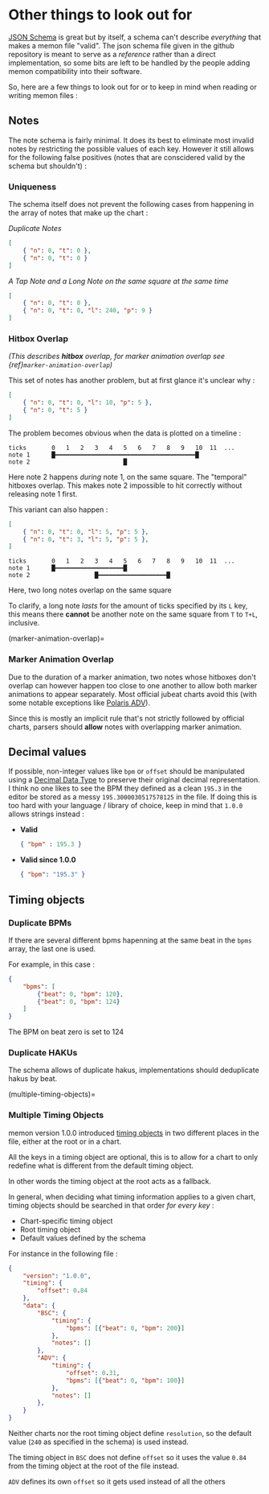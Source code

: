 # Other things to look out for

[JSON Schema](https://json-schema.org/) is great but by itself, a schema can't describe *everything* that makes a memon file "valid". The json schema file given in the github repository is meant to serve as a *reference* rather than a direct implementation, so some bits are left to be handled by the people adding memon compatibility into their software.

So, here are a few things to look out for or to keep in mind when reading or writing memon files :


## Notes

The note schema is fairly minimal. It does its best to eliminate most invalid notes by restricting the possible values of each key. However it still allows for the following false positives (notes that are conscidered valid by the schema but shouldn't) :


### Uniqueness

The schema itself does not prevent the following cases from happening in the array of notes that make up the chart :

*Duplicate Notes*
```json
[
    { "n": 0, "t": 0 },
    { "n": 0, "t": 0 }
]
```

*A Tap Note and a Long Note on the same square at the same time*
```json
[
    { "n": 0, "t": 0 },
    { "n": 0, "t": 0, "l": 240, "p": 9 }
]
```


### Hitbox Overlap

*(This describes **hitbox** overlap, for marker animation overlap see {ref}`marker-animation-overlap`)*

This set of notes has another problem, but at first glance it's unclear why :

```json
[
    { "n": 0, "t": 0, "l": 10, "p": 5 },
    { "n": 0, "t": 5 }
]
```

The problem becomes obvious when the data is plotted on a timeline :

```
ticks       0   1   2   3   4   5   6   7   8   9   10  11  ...
note 1      █━━━━━━━━━━━━━━━━━━━━━━━━━━━━━━━━━━━━━━━█
note 2                          █
```

Here note 2 happens *during* note 1, on the same square. The "temporal" hitboxes overlap. This makes note 2 impossible to hit correctly without releasing note 1 first.

This variant can also happen :
```json
[
    { "n": 0, "t": 0, "l": 5, "p": 5 },
    { "n": 0, "t": 3, "l": 5, "p": 5 },
]
```
```
ticks       0   1   2   3   4   5   6   7   8   9   10  11  ...
note 1      █━━━━━━━━━━━━━━━━━━━█
note 2                  █━━━━━━━━━━━━━━━━━━━█
```

Here, two long notes overlap on the same square

To clarify, a long note *lasts* for the amount of ticks specified by its `L` key, this means there **cannot** be another note on the same square from `T` to `T+L`, inclusive.

(marker-animation-overlap)=
### Marker Animation Overlap

Due to the duration of a marker animation, two notes whose hitboxes don't overlap can however happen too close to one another to allow both marker animations to appear separately. Most official jubeat charts avoid this (with some notable exceptions like [Polaris ADV](https://remywiki.com/Polaris#Trivia)).

Since this is mostly an implicit rule that's not strictly followed by official charts, parsers should **allow** notes with overlapping marker animation.


## Decimal values

If possible, non-integer values like `bpm` or `offset` should be manipulated using a [Decimal Data Type](https://en.wikipedia.org/wiki/Decimal_data_type) to preserve their original decimal representation. I think no one likes to see the BPM they defined as a clean `195.3` in the editor be stored as a messy `195.3000030517578125` in the file. If doing this is too hard with your language / library of choice, keep in mind that `1.0.0` allows strings instead :

- **Valid**
    
    ```json
    { "bpm" : 195.3 }
    ```

- **Valid since 1.0.0**
  
    ```json
    { "bpm": "195.3" }
    ```

## Timing objects

### Duplicate BPMs

If there are several different bpms hapenning at the same beat in the `bpms` array, the last one is used.

For example, in this case :

```json
{
    "bpms": [
        {"beat": 0, "bpm": 120},
        {"beat": 0, "bpm": 124}
    ]
}
```

The BPM on beat zero is set to 124

### Duplicate HAKUs

The schema allows of duplicate hakus, implementations should deduplicate hakus by beat.


(multiple-timing-objects)=
### Multiple Timing Objects

memon version 1.0.0 introduced [timing objects](schema.md#timing) in two different places in the file, either at the root or in a chart.

All the keys in a timing object are optional, this is to allow for a chart to only redefine what is different from the default timing object.

In other words the timing object at the root acts as a fallback.

In general, when deciding what timing information applies to a given chart, timing objects should be searched in that order *for every key* :

- Chart-specific timing object
- Root timing object
- Default values defined by the schema

For instance in the following file :

```json
{
    "version": "1.0.0",
    "timing": {
        "offset": 0.84
    },
    "data": {
        "BSC": {
            "timing": {
                "bpms": [{"beat": 0, "bpm": 200}]
            },
            "notes": []
        },
        "ADV": {
            "timing": {
                "offset": 0.31,
                "bpms": [{"beat": 0, "bpm": 100}]
            },
            "notes": []
        },
    }
}
```

Neither charts nor the root timing object define `resolution`, so the default value (`240` as specified in the schema) is used instead.

The timing object in `BSC` does not define `offset` so it uses the value `0.84` from the timing object at the root of the file instead.

`ADV` defines its own `offset` so it gets used instead of all the others